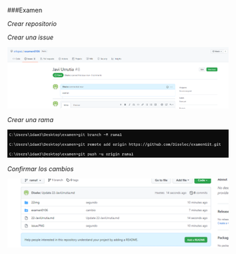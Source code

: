 ###Examen

*Crear repositorio*


*Crear una issue*

![image info](22img/issue.PNG)

*Crear una rama*

![image info](22img/rama.PNG)

*Confirmar los cambios*

![image info](22img/cambios.PNG)
